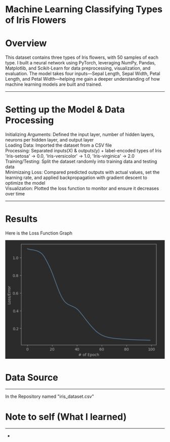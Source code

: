 # Machine Learning Classifying Types of Iris Flowers
# Overview
This dataset contains three types of Iris flowers, with 50 samples of each type. I built a neural network using PyTorch, leveraging NumPy, Pandas, Matplotlib, and Scikit-Learn for data preprocessing, visualization, and evaluation. The model takes four inputs—Sepal Length, Sepal Width, Petal Length, and Petal Width—helping me gain a deeper understanding of how machine learning models are built and trained.
___
# Setting up the Model & Data Processing
Initializing Arguments: Defined the input layer, number of hidden layers, neurons per hidden layer, and output layer  
Loading Data: Imported the dataset from a CSV file  
Processing: Separated inputs(X) & outputs(y) + label-encoded types of Iris 'Iris-setosa' → 0.0, 'Iris-versicolor' → 1.0, 'Iris-virginica' → 2.0  
Training/Testing: Split the dataset randomly into training data and testing data  
Minimizaing Loss: Compared predicted outputs with actual values, set the learning rate, and applied backpropagation with gradient descent to optimize the model  
Visualization: Plotted the loss function to monitor and ensure it decreases over time  
___
# Results
Here is the Loss Function Graph

![Error-Epoch](images/lossepo.png)

# Data Source
___
In the Repository named "iris_dataset.csv"



# Note to self (What I learned)
___
- 
